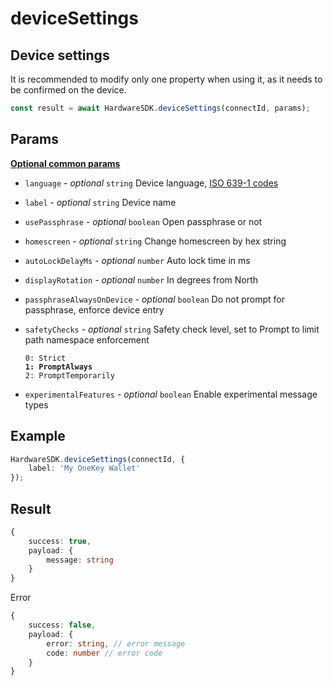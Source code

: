 # deviceSettings

## Device settings

It is recommended to modify only one property when using it, as it needs to be confirmed on the device.

```typescript
const result = await HardwareSDK.deviceSettings(connectId, params);
```

## Params

[**Optional common params**](../common-params.md)

* `language` - _optional_ `string` Device language, [ISO 639-1 codes](https://en.wikipedia.org/wiki/List\_of\_ISO\_639-1\_codes)
* `label` - _optional_ `string` Device name
* `usePassphrase` - _optional_ `boolean` Open passphrase or not
* `homescreen` - _optional_ `string` Change homescreen by hex string
* `autoLockDelayMs` - _optional_ `number` Auto lock time in ms
* `displayRotation` - _optional_ `number` In degrees from North
* `passphraseAlwaysOnDevice` - _optional_ `boolean` Do not prompt for passphrase, enforce device entry
*   `safetyChecks` - _optional_ `string` Safety check level, set to Prompt to limit path namespace enforcement

    <pre><code>0: Strict
    <strong>1: PromptAlways
    </strong>2: PromptTemporarily
    </code></pre>
* `experimentalFeatures` - _optional_ `boolean` Enable experimental message types

## Example

```typescript
HardwareSDK.deviceSettings(connectId, {
    label: 'My OneKey Wallet'
});
```

## Result

```typescript
{
    success: true,
    payload: {
        message: string
    }
}
```

Error

```typescript
{
    success: false,
    payload: {
        error: string, // error message
        code: number // error code
    }
}
```
